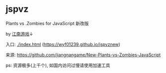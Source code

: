 # jspvz

Plants vs .Zombies for JavaScript 新改版

by [江南游戏](http://jiangnangame.com/)↓

入口: [./index.html](./Index.html) (https://wyf01239.github.io/jspvznew)

来源: <https://github.com/jiangnangame/New-Plants-vs-Zombies-JavaScript>

ps: 资源极多(上千个), 如国内访问过慢请使用加速工具